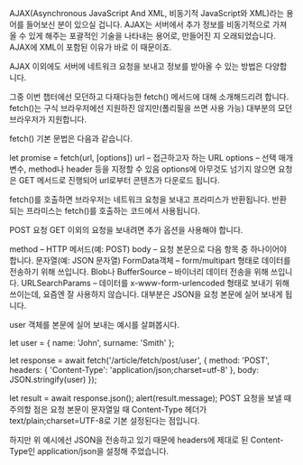 AJAX(Asynchronous JavaScript And XML, 비동기적 JavaScript와 XML)라는 용어를 들어보신 분이 있으실 겁니다. AJAX는 서버에서 추가 정보를 비동기적으로 가져올 수 있게 해주는 포괄적인 기술을 나타내는 용어로, 만들어진 지 오래되었습니다. AJAX에 XML이 포함된 이유가 바로 이 때문이죠.

AJAX 이외에도 서버에 네트워크 요청을 보내고 정보를 받아올 수 있는 방법은 다양합니다.

그중 이번 챕터에선 모던하고 다재다능한 fetch() 메서드에 대해 소개해드리려 합니다. fetch()는 구식 브라우저에선 지원하진 않지만(폴리필을 쓰면 사용 가능) 대부분의 모던 브라우저가 지원합니다.

fetch() 기본 문법은 다음과 같습니다.

let promise = fetch(url, [options])
url – 접근하고자 하는 URL
options – 선택 매개변수, method나 header 등을 지정할 수 있음
options에 아무것도 넘기지 않으면 요청은 GET 메서드로 진행되어 url로부터 콘텐츠가 다운로드 됩니다.

fetch()를 호출하면 브라우저는 네트워크 요청을 보내고 프라미스가 반환됩니다. 반환되는 프라미스는 fetch()를 호출하는 코드에서 사용됩니다.

POST 요청
GET 이외의 요청을 보내려면 추가 옵션을 사용해야 합니다.

method – HTTP 메서드(예: POST)
body – 요청 본문으로 다음 항목 중 하나이어야 합니다.
문자열(예: JSON 문자열)
FormData객체 – form/multipart 형태로 데이터를 전송하기 위해 쓰입니다.
Blob나 BufferSource – 바이너리 데이터 전송을 위해 쓰입니다.
URLSearchParams – 데이터를 x-www-form-urlencoded 형태로 보내기 위해 쓰이는데, 요즘엔 잘 사용하지 않습니다.
대부분은 JSON을 요청 본문에 실어 보내게 됩니다.

user 객체를 본문에 실어 보내는 예시를 살펴봅시다.

let user = {
  name: 'John',
  surname: 'Smith'
};

let response = await fetch('/article/fetch/post/user', {
  method: 'POST',
  headers: {
    'Content-Type': 'application/json;charset=utf-8'
  },
  body: JSON.stringify(user)
});

let result = await response.json();
alert(result.message);
POST 요청을 보낼 때 주의할 점은 요청 본문이 문자열일 때 Content-Type 헤더가 text/plain;charset=UTF-8로 기본 설정된다는 점입니다.

하지만 위 예시에선 JSON을 전송하고 있기 때문에 headers에 제대로 된 Content-Type인 application/json을 설정해 주었습니다.

